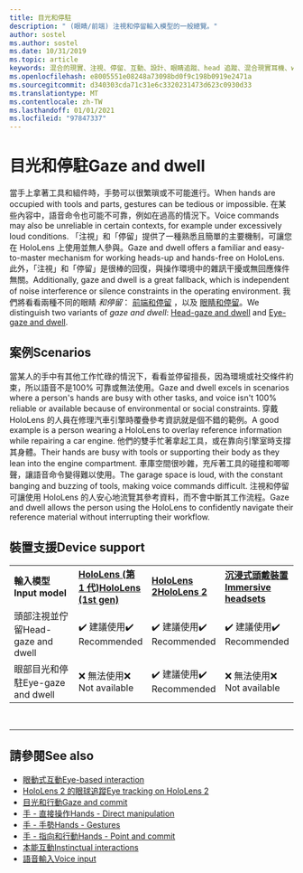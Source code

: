 ```yaml
---
title: 目光和停駐
description: " (眼睛/前端) 注視和停留輸入模型的一般總覽。"
author: sostel
ms.author: sostel
ms.date: 10/31/2019
ms.topic: article
keywords: 混合的現實、注視、停留、互動、設計、眼睛追蹤、head 追蹤、混合現實耳機、windows mixed Reality 耳機、虛擬實境耳機、HoloLens、MRTK、混合現實工具組
ms.openlocfilehash: e8005551e08248a73098bd0f9c198b0919e2471a
ms.sourcegitcommit: d340303cda71c31e6c3320231473d623c0930d33
ms.translationtype: MT
ms.contentlocale: zh-TW
ms.lasthandoff: 01/01/2021
ms.locfileid: "97847337"
---
```

# <a name="gaze-and-dwell"></a><span data-ttu-id="96478-104">目光和停駐</span><span class="sxs-lookup"><span data-stu-id="96478-104">Gaze and dwell</span></span>

<span data-ttu-id="96478-105">當手上拿著工具和組件時，手勢可以很繁瑣或不可能進行。</span><span class="sxs-lookup"><span data-stu-id="96478-105">When hands are occupied with tools and parts, gestures can be tedious or impossible.</span></span>
<span data-ttu-id="96478-106">在某些內容中，語音命令也可能不可靠，例如在過高的情況下。</span><span class="sxs-lookup"><span data-stu-id="96478-106">Voice commands may also be unreliable in certain contexts, for example under excessively loud conditions.</span></span>
<span data-ttu-id="96478-107">「注視」和「停留」提供了一種熟悉且簡單的主要機制，可讓您在 HoloLens 上使用並無人參與。</span><span class="sxs-lookup"><span data-stu-id="96478-107">Gaze and dwell offers a familiar and easy-to-master mechanism for working heads-up and hands-free on HoloLens.</span></span>
<span data-ttu-id="96478-108">此外，「注視」和「停留」是很棒的回復，與操作環境中的雜訊干擾或無回應條件無關。</span><span class="sxs-lookup"><span data-stu-id="96478-108">Additionally, gaze and dwell is a great fallback, which is independent of noise interference or silence constraints in the operating environment.</span></span>
<span data-ttu-id="96478-109">我們將看看兩種不同的眼睛 _和停留_： [前端和停留](gaze-and-dwell-head.md) ，以及 [眼睛和停留](gaze-and-dwell-eyes.md)。</span><span class="sxs-lookup"><span data-stu-id="96478-109">We distinguish two variants of _gaze and dwell_: [Head-gaze and dwell](gaze-and-dwell-head.md) and [Eye-gaze and dwell](gaze-and-dwell-eyes.md).</span></span>

## <a name="scenarios"></a><span data-ttu-id="96478-110">案例</span><span class="sxs-lookup"><span data-stu-id="96478-110">Scenarios</span></span>

<span data-ttu-id="96478-111">當某人的手中有其他工作忙碌的情況下，看看並停留擅長，因為環境或社交條件約束，所以語音不是100% 可靠或無法使用。</span><span class="sxs-lookup"><span data-stu-id="96478-111">Gaze and dwell excels in scenarios where a person's hands are busy with other tasks, and voice isn't 100% reliable or available because of environmental or social constraints.</span></span>
<span data-ttu-id="96478-112">穿戴 HoloLens 的人員在修理汽車引擎時覆疊參考資訊就是個不錯的範例。</span><span class="sxs-lookup"><span data-stu-id="96478-112">A good example is a person wearing a HoloLens to overlay reference information while repairing a car engine.</span></span>
<span data-ttu-id="96478-113">他們的雙手忙著拿起工具，或在靠向引擎室時支撐其身體。</span><span class="sxs-lookup"><span data-stu-id="96478-113">Their hands are busy with tools or supporting their body as they lean into the engine compartment.</span></span>
<span data-ttu-id="96478-114">車庫空間很吵雜，充斥著工具的碰撞和唧唧聲，讓語音命令變得難以使用。</span><span class="sxs-lookup"><span data-stu-id="96478-114">The garage space is loud, with the constant banging and buzzing of tools, making voice commands difficult.</span></span>
<span data-ttu-id="96478-115">注視和停留可讓使用 HoloLens 的人安心地流覽其參考資料，而不會中斷其工作流程。</span><span class="sxs-lookup"><span data-stu-id="96478-115">Gaze and dwell allows the person using the HoloLens to confidently navigate their reference material without interrupting their workflow.</span></span>

## <a name="device-support"></a><span data-ttu-id="96478-116">裝置支援</span><span class="sxs-lookup"><span data-stu-id="96478-116">Device support</span></span>

<table>
    <colgroup>
    <col width="25%" />
    <col width="25%" />
    <col width="25%" />
    <col width="25%" />
    </colgroup>
    <tr>
        <td><span data-ttu-id="96478-117"><strong>輸入模型</strong></span><span class="sxs-lookup"><span data-stu-id="96478-117"><strong>Input model</strong></span></span></td>
        <td><span data-ttu-id="96478-118"><a href="../hololens-hardware-details.md"><strong>HoloLens (第 1 代)</strong></a></span><span class="sxs-lookup"><span data-stu-id="96478-118"><a href="../hololens-hardware-details.md"><strong>HoloLens (1st gen)</strong></a></span></span></td>
        <td><span data-ttu-id="96478-119"><a href="https://docs.microsoft.com/hololens/hololens2-hardware"><strong>HoloLens 2</strong></span><span class="sxs-lookup"><span data-stu-id="96478-119"><a href="https://docs.microsoft.com/hololens/hololens2-hardware"><strong>HoloLens 2</strong></span></span></td>
        <td><span data-ttu-id="96478-120"><a href="../discover/immersive-headset-hardware-details.md"><strong>沉浸式頭戴裝置</strong></a></span><span class="sxs-lookup"><span data-stu-id="96478-120"><a href="../discover/immersive-headset-hardware-details.md"><strong>Immersive headsets</strong></a></span></span></td>
    </tr>
     <tr>
        <td><span data-ttu-id="96478-121">頭部注視並佇留</span><span class="sxs-lookup"><span data-stu-id="96478-121">Head-gaze and dwell</span></span></td>
        <td><span data-ttu-id="96478-122">✔️ 建議使用</span><span class="sxs-lookup"><span data-stu-id="96478-122">✔️ Recommended</span></span></td>
        <td><span data-ttu-id="96478-123">✔️ 建議使用</span><span class="sxs-lookup"><span data-stu-id="96478-123">✔️ Recommended</span></span></td>
        <td><span data-ttu-id="96478-124">✔️ 建議使用</span><span class="sxs-lookup"><span data-stu-id="96478-124">✔️ Recommended</span></span></td>
    </tr>
     <tr>
        <td><span data-ttu-id="96478-125">眼部目光和停駐</span><span class="sxs-lookup"><span data-stu-id="96478-125">Eye-gaze and dwell</span></span></td>
        <td><span data-ttu-id="96478-126">❌ 無法使用</span><span class="sxs-lookup"><span data-stu-id="96478-126">❌ Not available</span></span></td>
        <td><span data-ttu-id="96478-127">✔️ 建議使用</span><span class="sxs-lookup"><span data-stu-id="96478-127">✔️ Recommended</span></span></td>
        <td><span data-ttu-id="96478-128">❌ 無法使用</span><span class="sxs-lookup"><span data-stu-id="96478-128">❌ Not available</span></span></td>
    </tr>
</table>


<br>

---

 ## <a name="see-also"></a><span data-ttu-id="96478-129">請參閱</span><span class="sxs-lookup"><span data-stu-id="96478-129">See also</span></span>

* [<span data-ttu-id="96478-130">眼動式互動</span><span class="sxs-lookup"><span data-stu-id="96478-130">Eye-based interaction</span></span>](eye-gaze-interaction.md)
* [<span data-ttu-id="96478-131">HoloLens 2 的眼球追蹤</span><span class="sxs-lookup"><span data-stu-id="96478-131">Eye tracking on HoloLens 2</span></span>](eye-tracking.md)
* [<span data-ttu-id="96478-132">目光和行動</span><span class="sxs-lookup"><span data-stu-id="96478-132">Gaze and commit</span></span>](gaze-and-commit.md)
* [<span data-ttu-id="96478-133">手 - 直接操作</span><span class="sxs-lookup"><span data-stu-id="96478-133">Hands - Direct manipulation</span></span>](direct-manipulation.md)
* [<span data-ttu-id="96478-134">手 - 手勢</span><span class="sxs-lookup"><span data-stu-id="96478-134">Hands - Gestures</span></span>](gaze-and-commit.md#composite-gestures)
* [<span data-ttu-id="96478-135">手 - 指向和行動</span><span class="sxs-lookup"><span data-stu-id="96478-135">Hands - Point and commit</span></span>](point-and-commit.md)
* [<span data-ttu-id="96478-136">本能互動</span><span class="sxs-lookup"><span data-stu-id="96478-136">Instinctual interactions</span></span>](interaction-fundamentals.md)
* [<span data-ttu-id="96478-137">語音輸入</span><span class="sxs-lookup"><span data-stu-id="96478-137">Voice input</span></span>](voice-input.md)

